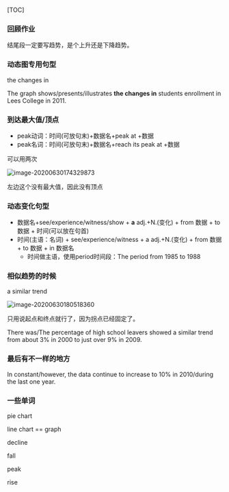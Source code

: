 [TOC]

### 回顾作业

结尾段一定要写趋势，是个上升还是下降趋势。

### 动态图专用句型

the changes in

The graph shows/presents/illustrates **the changes in** students enrollment in Lees College in 2011.

### 到达最大值/顶点

- peak动词：时间(可放句末)+数据名+peak at +数据
- peak名词：时间(可放句末)+数据名+reach its peak at +数据

可以用两次

![image-20200630174329873](C:\Users\UncleDong\AppData\Roaming\Typora\typora-user-images\image-20200630174329873.png)

左边这个没有最大值，因此没有顶点

### 动态变化句型

- 数据名+see/experience/witness/show + **a** adj.+N.(变化) + from 数据 + to 数据 + 时间(可以放在句首)
- 时间(主语：名词) + see/experience/witness + a adj.+N.(变化) + from 数据 + to 数据 + in 数据名
  - 时间做主语，使用period时间段：The period from 1985 to 1988

 

### 相似趋势的时候

a similar trend

![image-20200630180518360](C:\Users\UncleDong\AppData\Roaming\Typora\typora-user-images\image-20200630180518360.png)

只用说起点和终点就行了，因为拐点已经固定了。

There was/The percentage of high school leavers showed  a similar trend from about 3% in 2000 to just over 9% in 2009. 

### 最后有不一样的地方

In constant/however, the data continue to increase to 10% in 2010/during the last one year.

### 一些单词

pie chart

line chart == graph

decline

fall

peak

rise